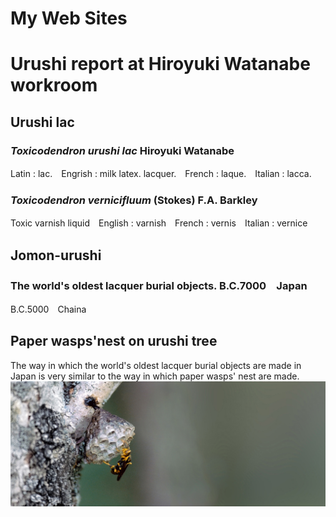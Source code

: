 
# My Web Sites

# **Urushi report at Hiroyuki Watanabe workroom**

## Urushi lac

### ***Toxicodendron urushi lac*** Hiroyuki Watanabe

Latin : lac.　Engrish : milk latex. lacquer.　French : laque.　Italian : lacca.

### ***Toxicodendron vernicifluum***  (Stokes) F.A. Barkley

Toxic varnish liquid　English : varnish　French : vernis　Italian : vernice

## Jomon-urushi

### The world's oldest lacquer burial objects.  B.C.7000　Japan　　

B.C.5000　Chaina

## Paper wasps'nest on urushi tree

The way in which the world's oldest lacquer burial objects are made in Japan is very similar to the way in which paper wasps' nest are made.
![paper wasp](images/top/paper-wasp.png)
